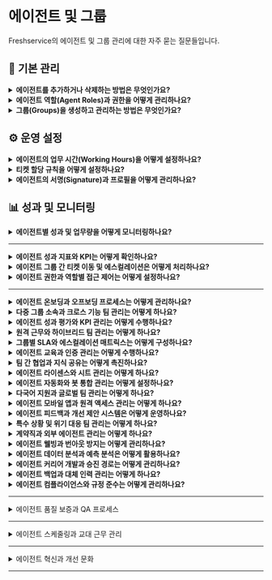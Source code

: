 # 에이전트 및 그룹

Freshservice의 에이전트 및 그룹 관리에 대한 자주 묻는 질문들입니다.

## 🚀 기본 관리

<details>
<summary><strong>에이전트를 추가하거나 삭제하는 방법은 무엇인가요?</strong></summary>

**에이전트 추가:**
1. **Admin** > **People** > **Agents**로 이동합니다
2. **Add Agent** 버튼을 클릭합니다
3. 이메일 주소, 이름, 역할 등 필요한 정보를 입력합니다
4. 적절한 그룹과 역할을 할당합니다
5. **Save**를 클릭하여 완료합니다

**에이전트 삭제:**
1. **Admin** > **People** > **Agents**에서 삭제할 에이전트를 찾습니다
2. 에이전트 프로필을 클릭합니다
3. 우상단의 **More** 메뉴를 클릭합니다
4. **Deactivate Agent** 또는 **Delete Agent**를 선택합니다

**참고:** 에이전트를 삭제하기 전에 해당 에이전트가 담당하던 티켓들을 다른 에이전트에게 재할당하는 것이 좋습니다.

</details>

<details>
<summary><strong>에이전트 역할(Agent Roles)과 권한을 어떻게 관리하나요?</strong></summary>

**기본 역할 유형:**
- **Admin**: 모든 설정에 대한 전체 권한
- **Supervisor**: 팀 관리 및 보고서 권한  
- **Agent**: 티켓 처리 및 기본 작업 권한
- **Occasional Agent**: 제한된 액세스 권한

**역할 관리 방법:**
1. **Admin** > **People** > **Agent Roles**로 이동합니다
2. 기존 역할을 편집하거나 **New Role**을 클릭합니다
3. 다음 권한을 설정할 수 있습니다:
   - 티켓 관련 권한 (생성, 편집, 삭제)
   - 솔루션 아티클 관리
   - 보고서 및 분석 접근
   - 관리자 설정 접근
   - 사용자 관리 권한

**권한 적용:**
1. **Admin** > **People** > **Agents**에서 에이전트를 선택합니다
2. **Roles** 탭에서 적절한 역할을 할당합니다
3. **Save**를 클릭하여 변경사항을 저장합니다

</details>

<details>
<summary><strong>그룹(Groups)을 생성하고 관리하는 방법은 무엇인가요?</strong></summary>

**그룹 생성:**
1. **Admin** > **People** > **Groups**로 이동합니다
2. **New Group** 버튼을 클릭합니다
3. 그룹 이름과 설명을 입력합니다
**그룹 생성:**
1. **Admin** > **People** > **Groups**로 이동합니다
2. **New Group** 버튼을 클릭합니다
3. 그룹 이름과 설명을 입력합니다
4. 그룹 리더를 지정합니다
5. 그룹 구성원을 추가합니다

**그룹 관리 기능:**
- **에이전트 할당**: 여러 에이전트를 그룹에 추가/제거
- **자동 할당**: 특정 조건에 따른 티켓 자동 할당 설정
- **에스컬레이션**: 그룹 내 에스컬레이션 규칙 설정
- **업무 시간**: 그룹별 운영 시간 설정

</details>

## ⚙️ 운영 설정

<details>
<summary><strong>에이전트의 업무 시간(Working Hours)을 어떻게 설정하나요?</strong></summary>

**개별 에이전트 업무 시간 설정:**
1. **Admin** > **People** > **Agents**에서 에이전트를 선택합니다
2. **Profile** 탭에서 **Working Hours** 섹션을 찾습니다
3. 각 요일별로 근무 시간을 설정합니다
4. 공휴일과 휴가 일정도 추가할 수 있습니다

**그룹별 업무 시간 설정:**
1. **Admin** > **People** > **Groups**에서 그룹을 선택합니다
2. **Settings** 탭에서 **Business Hours**를 설정합니다
3. SLA 계산과 자동 할당에 이 설정이 반영됩니다

**타임존 관리:**
- 글로벌 팀의 경우 각 에이전트의 타임존을 정확히 설정
- 티켓 할당 시 에이전트의 현재 업무 시간을 고려
- 에스컬레이션 규칙에서 업무 시간 외 처리 방법 정의

</details>

<details>
<summary><strong>티켓 할당 규칙을 어떻게 설정하나요?</strong></summary>

**자동 할당 설정:**
1. **Admin** > **Automation** > **Dispatch'r Rules**로 이동합니다
2. **New Rule**을 클릭하여 새 규칙을 생성합니다
3. 할당 조건을 설정합니다:
   - 티켓 카테고리
   - 우선순위 레벨
   - 요청자 그룹
   - 키워드 또는 태그

**할당 방법:**
- **Round Robin**: 그룹 내 에이전트에게 순차적으로 할당
- **Load Balancing**: 현재 업무량을 고려한 균등 분배
- **Skill-based**: 에이전트의 전문 분야에 따른 할당
- **Manual**: 수동 할당 대기

</details>

<details>
<summary><strong>에이전트의 서명(Signature)과 프로필을 어떻게 관리하나요?</strong></summary>

**개인 서명 설정:**
1. 에이전트가 본인 프로필에 로그인합니다
2. **Profile** > **Signature** 섹션으로 이동합니다
3. 이메일 서명과 티켓 댓글 서명을 각각 설정할 수 있습니다
4. HTML 형식을 지원하여 로고나 연락처 정보 포함 가능

**관리자 권한 서명 관리:**
1. **Admin** > **People** > **Agents**에서 에이전트를 선택합니다
2. **Profile** 탭에서 **Signature** 섹션을 편집합니다
3. 회사 표준 서명 템플릿을 적용할 수 있습니다

**서명 템플릿 예시:**
```
[이름]
[직책] | [부서]
[회사명]
📧 [이메일] | 📞 [전화번호]
🌐 [웹사이트] | 📍 [위치]
```

</details>

## 📊 성과 및 모니터링

<details>
<summary><strong>에이전트별 성과 및 업무량을 어떻게 모니터링하나요?</strong></summary>

**기본 성과 지표:**
1. **Admin** > **Reports** > **Agent Performance**로 이동합니다
2. 다음 지표들을 확인할 수 있습니다:
   - 해결된 티켓 수
   - 평균 해결 시간
   - 고객 만족도 점수
   - 첫 응답 시간
   - SLA 준수율

**상세 분석:**
- **업무량 분포**: 에이전트별 티켓 처리량 비교
- **시간별 분석**: 시간대별 활동 패턴 분석
- **카테고리별 성과**: 특정 유형의 문제 해결 능력
- **트렌드 분석**: 월별/분기별 성과 변화 추이

**실시간 모니터링:**
- **Dashboard** 뷰에서 현재 할당된 티켓 수 확인
- 대기 중인 티켓과 응답 대기 시간 모니터링
- 에이전트 온라인 상태와 가용성 확인
- 긴급 티켓에 대한 즉시 알림 설정

</details>

---

<details>
<summary><strong>에이전트 성과 지표와 KPI는 어떻게 확인하나요?</strong></summary>

**성과 지표 (KPIs):**

**1. 응답 시간 지표:**
- 첫 응답 시간 (First Response Time)
- 평균 응답 시간
- 해결 시간 (Resolution Time)

**2. 업무량 지표:**
- 할당된 티켓 수
- 해결된 티켓 수
- 처리 중인 티켓 수
- 백로그 티켓 수

**3. 품질 지표:**
- 고객 만족도 점수
- SLA 준수율
- 재오픈율
- 에스컬레이션율

**보고서 접근:**
1. **Reports > Agent Performance**로 이동합니다
2. 다음 보고서를 활용할 수 있습니다:
   - Agent Performance Summary
   - Agent Workload Distribution
   - Response Time Analysis
   - SLA Performance by Agent

**대시보드 설정:**
1. **Analytics > Create Dashboard**를 클릭합니다
2. 위젯을 추가하여 실시간 모니터링:
   - 에이전트별 티켓 분포
   - 응답 시간 트렌드
   - 고객 만족도 점수
   - SLA 위반 알림

**알림 설정:**
- SLA 위반 임박 시 자동 알림
- 백로그 증가 시 알림
- 성과 목표 달성/미달성 알림

</details>

<details>
<summary><strong>에이전트 그룹 간 티켓 이동 및 에스컬레이션은 어떻게 처리하나요?</strong></summary>

**수동 그룹 이동:**
1. 티켓 상세 페이지에서 **Group** 필드를 클릭합니다
2. 이동할 그룹을 선택합니다
3. 필요시 특정 에이전트도 함께 지정할 수 있습니다
4. 이동 사유를 노트에 기록합니다

**자동 에스컬레이션 설정:**
1. **Admin > Workflow Automator > Escalation Rules**로 이동합니다
2. **New Escalation Rule**을 클릭합니다
3. 에스컬레이션 조건을 설정합니다:
   - 시간 기반 (예: 2시간 내 응답 없음)
   - 우선순위 기반
   - SLA 위반 시

4. 에스컬레이션 액션을 설정합니다:
   - 상위 그룹으로 이동
   - 매니저에게 알림
   - 우선순위 상향 조정

**그룹별 에스컬레이션 경로:**
```
Level 1: Help Desk → Level 2: Technical Support → Level 3: Senior Engineers
```

**이동 시 고려사항:**
- 이동 이력은 티켓 활동에 자동 기록
- 이전 담당자의 작업 내용 보존
- 고객에게 담당자 변경 알림 옵션
- SLA 시간 계산 연속성 유지

**크로스 그룹 협업:**
- 티켓을 이동하지 않고 다른 그룹의 도움 요청
- 내부 노트를 통한 협업
- 임시 권한 부여 기능
- 컨설테이션 모드 활용

</details>

<details>
<summary><strong>에이전트 권한과 역할별 접근 제어는 어떻게 설정하나요?</strong></summary>

**세분화된 권한 관리:**

**1. 티켓 관련 권한:**
- 티켓 생성/편집/삭제 권한
- 모든 티켓 보기 vs 할당된 티켓만 보기
- 티켓 상태 변경 권한
- 티켓 할당/재할당 권한
- 개인정보 필드 접근 권한

**2. 관리 권한:**
- 에이전트 관리 (추가/편집/삭제)
- 그룹 관리 권한
- 역할 및 권한 설정
- 비즈니스 규칙 관리
- 시스템 설정 접근

**3. 보고서 및 분석 권한:**
- 개인 성과 보고서 접근
- 팀/그룹 보고서 접근
- 전체 조직 분석 데이터
- 커스텀 보고서 생성
- 데이터 내보내기 권한

**권한 설정 방법:**
1. **Admin > People > Agent Roles**로 이동
2. 역할별 세부 권한을 체크박스로 설정:
   - **Ticket Management**: 생성, 편집, 삭제, 할당
   - **User Management**: 요청자 생성/편집
   - **Knowledge Base**: 아티클 생성/편집/게시
   - **Reports & Analytics**: 각종 보고서 접근
   - **Administration**: 시스템 설정 권한

**부서별 접근 제어:**
- 특정 부서의 티켓만 접근 가능하도록 제한
- 지역별 또는 사업부별 권한 분리
- 계층적 권한 구조 (매니저 → 팀리더 → 에이전트)

</details>

---

<details>
<summary><strong>에이전트 온보딩과 오프보딩 프로세스는 어떻게 관리하나요?</strong></summary>

**신규 에이전트 온보딩:**

**1. 계정 생성 및 초기 설정:**
```
1단계: 에이전트 계정 생성
2단계: 역할 및 그룹 할당
3단계: 교육 자료 제공
4단계: 멘토 배정
5단계: 초기 티켓 할당
```

**2. 교육 프로그램:**
- Freshservice 플랫폼 사용법 교육
- 회사 정책 및 절차 안내
- SLA 및 성과 목표 설명
- 고객 서비스 가이드라인
- 에스컬레이션 절차 교육

**3. 점진적 권한 부여:**
- 초기: 제한된 권한으로 시작
- 2주차: 기본 티켓 처리 권한
- 1개월차: 전체 권한 부여
- 분기별: 성과 리뷰 및 권한 조정

**에이전트 오프보딩:**

**1. 티켓 이관 프로세스:**
- 할당된 모든 티켓 재할당
- 진행 중인 작업 문서화
- 고객 연락처 정보 이관
- 지식 베이스 기여 내용 보존

**2. 접근 권한 회수:**
- 단계적 권한 제거
- 시스템 접근 차단
- 고객 데이터 접근 금지
- 감사 로그 보존

**3. 지식 이전:**
- 전문 지식 문서화
- 후임자에게 인수인계
- 중요 고객 관계 이관
- 진행 중인 프로젝트 정보 공유

</details>

<details>
<summary><strong>다중 그룹 소속과 크로스 기능 팀 관리는 어떻게 하나요?</strong></summary>

**다중 그룹 멤버십:**

**에이전트의 여러 그룹 소속:**
1. **Primary Group**: 주 소속 그룹 (기본 할당)
2. **Secondary Groups**: 보조 그룹들 (전문 분야별)
3. **Project Groups**: 임시 프로젝트 팀
4. **Escalation Groups**: 상위 지원 그룹

**설정 방법:**
1. **Admin > People > Agents**에서 에이전트 선택
2. **Groups** 섹션에서 여러 그룹 선택
3. **Primary Group** 지정
4. 각 그룹에서의 역할 정의

**크로스 기능 팀 구성:**

**1. 전문 분야별 팀:**
- **Network Team**: 네트워크 관련 이슈
- **Security Team**: 보안 관련 문제
- **Database Team**: 데이터베이스 전문
- **Application Team**: 애플리케이션 지원

**2. 협업 워크플로:**
- 티켓 태깅 시스템으로 전문 팀 식별
- 내부 노트를 통한 팀 간 커뮤니케이션
- 공동 작업을 위한 티켓 공유
- 크로스 그룹 에스컬레이션 규칙

**3. 프로젝트 기반 그룹:**
- 임시 프로젝트 팀 생성
- 프로젝트 완료 후 자동 해제
- 프로젝트별 권한 및 접근 제어
- 성과 측정 및 보고

</details>

<details>
<summary><strong>에이전트 성과 평가와 KPI 관리는 어떻게 수행하나요?</strong></summary>

**성과 평가 지표:**

**1. 정량적 지표:**
- **Response Time**: 첫 응답 시간
- **Resolution Time**: 해결까지 소요 시간
- **Ticket Volume**: 처리한 티켓 수
- **SLA Compliance**: SLA 준수율
- **Customer Satisfaction**: 고객 만족도 점수
- **Backlog**: 백로그 티켓 수

**2. 정성적 지표:**
- **Communication Quality**: 커뮤니케이션 품질
- **Problem Solving**: 문제 해결 능력
- **Knowledge Sharing**: 지식 공유 기여도
- **Team Collaboration**: 팀워크
- **Continuous Learning**: 지속적 학습

**성과 측정 도구:**

**1. 대시보드 설정:**
```
개인 대시보드:
- 일일/주간/월간 성과 요약
- 목표 대비 진척도
- 고객 피드백 점수
- 개인 개선 영역

팀 대시보드:
- 팀 전체 성과
- 팀 멤버 간 비교
- 팀 목표 달성률
- 협업 효율성
```

**2. 정기 평가 프로세스:**
- **일일**: 티켓 처리 현황 체크
- **주간**: 주간 성과 리뷰
- **월간**: 종합 성과 평가
- **분기별**: 목표 설정 및 조정
- **연간**: 종합 평가 및 승진 검토

**3. 피드백 시스템:**
- 고객 만족도 설문
- 동료 평가 (360도 피드백)
- 상급자 평가
- 자기 평가

**개선 계획 수립:**
1. **강점 분석**: 뛰어난 성과 영역 식별
2. **개선 영역**: 부족한 부분 파악
3. **교육 계획**: 맞춤형 교육 프로그램
4. **멘토링**: 시니어 에이전트와 매칭
5. **목표 설정**: SMART 목표 수립

</details>

<details>
<summary><strong>원격 근무와 하이브리드 팀 관리는 어떻게 하나요?</strong></summary>

**원격 근무 설정:**

**1. 근무 위치별 관리:**
- **Office**: 사무실 근무
- **Remote**: 완전 원격 근무
- **Hybrid**: 혼합 근무 형태
- **Field**: 현장 근무

**2. 시간대 관리:**
- 에이전트별 시간대 설정
- 글로벌 팀 커버리지 계획
- 24/7 지원을 위한 교대 근무
- 시간대별 SLA 조정

**하이브리드 팀 협업:**

**1. 커뮤니케이션 도구:**
- 내부 노트를 통한 비동기 소통
- 실시간 채팅 및 알림
- 화상 회의 통합
- 팀 캘린더 공유

**2. 업무 가시성:**
- 실시간 에이전트 상태 표시
- 현재 작업 중인 티켓 공유
- 팀 대시보드를 통한 투명성
- 일일 스탠드업 미팅

**3. 성과 관리:**
- 결과 중심의 성과 평가
- 정기적인 1:1 미팅
- 팀 빌딩 활동
- 원격 교육 프로그램

**기술 지원:**

**1. 접근성 보장:**
- VPN 설정 및 보안
- 모바일 앱 활용
- 클라우드 기반 도구
- 오프라인 작업 동기화

**2. 보안 관리:**
- 원격 접속 보안 정책
- 데이터 보호 가이드라인
- 디바이스 관리
- 접속 로그 모니터링

</details>

<details>
<summary><strong>그룹별 SLA와 에스컬레이션 매트릭스는 어떻게 구성하나요?</strong></summary>

**그룹별 SLA 설정:**

**1. 그룹 특성별 SLA:**
```
Level 1 Support (Help Desk):
- 첫 응답: 1시간 이내
- 해결: 4시간 이내 (간단한 문제)

Level 2 Support (Technical):
- 첫 응답: 2시간 이내
- 해결: 8시간 이내

Level 3 Support (Expert):
- 첫 응답: 4시간 이내
- 해결: 24시간 이내
```

**2. 우선순위별 SLA:**
- **Critical**: 1시간 / 4시간
- **High**: 2시간 / 8시간
- **Medium**: 4시간 / 24시간
- **Low**: 8시간 / 72시간

**에스컬레이션 매트릭스:**

**1. 시간 기반 에스컬레이션:**
```
수평적 에스컬레이션:
Help Desk → Technical Support → Specialist Team

수직적 에스컬레이션:
Agent → Team Lead → Manager → Director
```

**2. 복잡도 기반 에스컬레이션:**
- **Level 1**: 일반적인 질문 및 간단한 문제
- **Level 2**: 기술적 문제 해결
- **Level 3**: 복잡한 시스템 이슈
- **Level 4**: 전문가 또는 벤더 지원 필요

**3. 자동 에스컬레이션 규칙:**
- SLA 위반 임박 시 상위 그룹으로 자동 이동
- 특정 키워드 감지 시 전문 그룹으로 할당
- 고객 VIP 등급에 따른 즉시 에스컬레이션
- 반복 이슈 패턴 감지 시 예방적 에스컬레이션

**매트릭스 모니터링:**
- 에스컬레이션 빈도 추적
- 그룹별 해결률 분석
- 백플로우 (하위 그룹으로 재할당) 모니터링
- 에스컬레이션 이유 분석

</details>

<details>
<summary><strong>에이전트 교육과 인증 관리는 어떻게 수행하나요?</strong></summary>

**교육 프로그램 구조:**

**1. 기초 교육:**
- Freshservice 플랫폼 사용법
- 티켓 처리 워크플로
- 고객 서비스 기본 원칙
- 회사 정책 및 절차
- 커뮤니케이션 스킬

**2. 전문 교육:**
- 기술별 전문 과정 (네트워크, 보안, 데이터베이스)
- 제품별 교육 (특정 소프트웨어/하드웨어)
- 고급 문제 해결 기법
- 프로젝트 관리
- 리더십 스킬

**3. 지속적 교육:**
- 월간 기술 세미나
- 업데이트 및 새 기능 교육
- 베스트 프랙티스 공유
- 케이스 스터디 리뷰
- 외부 교육 및 컨퍼런스

**인증 관리 시스템:**

**1. 내부 인증:**
```
기본 인증:
- Freshservice 기본 사용
- 고객 서비스 기초
- 보안 정책 이해

![Password Policy Settings](https://s3.amazonaws.com/cdn.freshdesk.com/data/helpdesk/attachments/production/50008777662/original/bW6yKerORN4MvUcsMle-67DNiCi3W0kiSw.png?1688376090)

중급 인증:
- 고급 티켓 처리
- 에스컬레이션 관리
- 기본 문제 해결

고급 인증:
- 전문 기술 영역
- 멘토링 자격
- 교육 진행 자격
```

**2. 외부 인증:**
- 벤더 제품 인증 (Microsoft, Cisco, AWS 등)
- ITIL 인증
- 프로젝트 관리 인증 (PMP)
- 보안 인증 (CISSP, CISM)

**3. 인증 추적 및 관리:**
- 개인별 인증 현황 추적
- 인증 만료 알림
- 재인증 스케줄 관리
- 인증 비용 지원 프로그램

**교육 효과 측정:**
- 교육 전후 성과 비교
- 고객 만족도 변화
- 에러율 감소 측정
- 해결 시간 단축 효과
- ROI 계산

</details>

<details>
<summary><strong>팀 간 협업과 지식 공유는 어떻게 촉진하나요?</strong></summary>

**협업 플랫폼 구축:**

**1. 지식 공유 시스템:**
- **Solution Articles**: 해결 방법 문서화
- **Internal Notes**: 팀 간 정보 공유
- **Best Practices**: 우수 사례 모음
- **Troubleshooting Guides**: 문제 해결 가이드
- **FAQ Database**: 자주 묻는 질문 데이터베이스

**2. 협업 도구:**
- 팀 채널을 통한 실시간 소통
- 케이스 스터디 공유 세션
- 정기적인 기술 세미나
- 멘토-멘티 프로그램
- 크로스 트레이닝

**3. 인센티브 시스템:**
- 지식 공유 포인트 제도
- 우수 기여자 인정 프로그램
- 팀 성과 보너스
- 연간 지식 공유 어워드
- 커리어 발전 기회 제공

**지식 관리 프로세스:**

**1. 지식 수집:**
- 해결된 티켓에서 자동 지식 추출
- 에이전트의 능동적 지식 기여
- 고객 피드백을 통한 개선사항 수집
- 외부 소스에서 정보 큐레이션

**2. 지식 검증:**
- 전문가 리뷰 프로세스
- 피어 리뷰 시스템
- 정기적인 콘텐츠 업데이트
- 정확성 검증 절차

**3. 지식 활용:**
- 검색 기능 최적화
- 컨텍스트 기반 추천
- 모바일 접근성
- 다국어 지원

**성과 측정:**
- 지식 베이스 사용률
- 재사용된 솔루션 비율
- 첫 번째 호출 해결률 향상
- 교육 시간 단축
- 새로운 에이전트 온보딩 속도

</details>

<details>
<summary><strong>에이전트 라이센스와 시트 관리는 어떻게 하나요?</strong></summary>

**라이센스 유형별 관리:**

**1. 라이센스 종류:**
- **Full Agent**: 모든 기능 접근 가능
- **Occasional Agent**: 제한된 접근 권한
- **Light Agent**: 기본 티켓 처리만
- **Collaborator**: 읽기 전용 접근

**2. 시트 할당 및 관리:**
- 사용 가능한 라이센스 수 확인
- 에이전트별 라이센스 타입 할당
- 라이센스 사용률 모니터링
- 자동 라이센스 할당 규칙

**라이센스 최적화:**
```
비용 효율적인 할당:
- 업무 패턴 분석
- 파트타임 직원을 위한 Occasional 라이센스
- 계절적 업무량에 따른 조정
- 부서별 라이센스 풀 관리
```

**라이센스 모니터링:**
- 월별 사용률 리포트
- 미사용 라이센스 식별
- 라이센스 부족 예상 알림
- 갱신 주기 관리

</details>

<details>
<summary><strong>에이전트 자동화와 봇 통합 관리는 어떻게 설정하나요?</strong></summary>

**에이전트 자동화 설정:**

**1. 자동 할당 봇:**
- AI 기반 티켓 분류
- 키워드 기반 자동 라우팅
- 우선순위 자동 설정
- 에이전트 업무량 고려한 분배

**2. 응답 자동화:**
- 자동 응답 템플릿
- FAQ 자동 제안
- 솔루션 추천 시스템
- 상태 업데이트 자동화

**3. 에스컬레이션 자동화:**
- 시간 기반 자동 에스컬레이션
- 복잡도 감지 자동 전환
- VIP 고객 우선 처리
- SLA 위반 예방 알림

**봇과 에이전트 협업:**

**1. 하이브리드 워크플로:**
```
1단계: 봇이 기본 정보 수집
2단계: 간단한 문제는 봇이 해결
3단계: 복잡한 문제는 에이전트로 전환
4단계: 에이전트 작업 중 봇 지원
```

**2. 학습 시스템:**
- 에이전트 해결 패턴 학습
- 성공적인 해결책 자동 저장
- 에이전트 피드백을 통한 개선
- 지속적인 정확도 향상

**성과 측정:**
- 자동화율 (봇 vs 에이전트 처리)
- 에이전트 효율성 향상도
- 고객 만족도 변화
- 처리 시간 단축 효과

</details>

<details>
<summary><strong>다국어 지원과 글로벌 팀 관리는 어떻게 하나요?</strong></summary>

**다국어 환경 설정:**

**1. 에이전트 언어 설정:**
- 개인별 선호 언어 설정
- 인터페이스 언어 변경
- 다국어 티켓 처리 능력 표시
- 언어별 전문 에이전트 태깅

**2. 다국어 팀 구성:**
- 언어별 그룹 생성
- 지역별 팀 관리
- 시간대별 커버리지
- 문화적 차이 고려한 서비스

**3. 자동 번역 지원:**
- 실시간 티켓 번역
- 다국어 템플릿 관리
- 응답 자동 번역
- 언어 감지 및 라우팅

**글로벌 운영 관리:**

**1. 지역별 팀 관리:**
```
아시아 태평양:
- 한국어, 일본어, 중국어 지원
- APAC 업무 시간 기준
- 지역별 SLA 설정

유럽:
- 영어, 독일어, 프랑스어 지원
- EMEA 시간대 운영
- GDPR 준수 요구사항

미주:
- 영어, 스페인어, 포르투갈어
- 24/7 글로벌 커버리지
- 지역별 규정 준수
```

**2. 문화적 고려사항:**
- 지역별 커뮤니케이션 스타일
- 종교적/문화적 휴일 고려
- 현지 법규 및 규정 준수
- 지역별 고객 기대치 관리

</details>

<details>
<summary><strong>에이전트 모바일 앱과 원격 액세스 관리는 어떻게 하나요?</strong></summary>

**모바일 앱 기능:**

**1. 에이전트 모바일 기능:**
- 티켓 목록 조회 및 처리
- 푸시 알림 수신
- 오프라인 작업 동기화
- 모바일 서명 및 승인

**2. 현장 지원 기능:**
- GPS 기반 위치 추적
- 현장 체크인/체크아웃
- 사진 및 동영상 첨부
- QR 코드 스캔 기능

**3. 보안 및 접근 제어:**
- 생체 인증 (지문, 얼굴)
- 앱 잠금 및 원격 와이프
- VPN 자동 연결
- 디바이스 관리 정책

**원격 액세스 관리:**

**1. 접속 보안:**
- Multi-factor Authentication (MFA)
- IP 화이트리스트
- 세션 타임아웃 설정
- 접속 로그 모니터링

![Admin Security Settings](https://s3.amazonaws.com/cdn.freshdesk.com/data/helpdesk/attachments/production/50000801699/original/UFfJVYNX7AnKNf4_-G7tFnUz5ez0uZblWg.png?1583309648)

![IP Range Restriction Settings](https://s3.amazonaws.com/cdn.freshdesk.com/data/helpdesk/attachments/production/50002098419/original/WFMb-xg9N3BqAptM-NF0cSvj_oxxhv27AA.png?1606301203)

**2. 디바이스 관리:**
- BYOD (Bring Your Own Device) 정책
- 회사 지급 디바이스 관리
- 앱 설치 제한
- 데이터 암호화

**3. 네트워크 보안:**
- VPN 필수 연결
- 안전하지 않은 Wi-Fi 차단
- 데이터 사용량 모니터링
- 오프라인 작업 제한

</details>

<details>
<summary><strong>에이전트 피드백과 개선 제안 시스템은 어떻게 운영하나요?</strong></summary>

**피드백 수집 시스템:**

**1. 다양한 피드백 채널:**
- 정기 설문조사
- 1:1 면담
- 익명 제안함
- 팀 회의를 통한 공개 토론
- 온라인 포럼

**2. 피드백 카테고리:**
- 시스템 개선 요청
- 프로세스 최적화 제안
- 교육 프로그램 개선
- 도구 및 리소스 요청
- 업무 환경 개선

**3. 수집 주기:**
- 일일: 즉석 피드백
- 주간: 팀 회의 피드백
- 월간: 정기 설문조사
- 분기: 종합 평가
- 연간: 전체 시스템 리뷰

**개선 프로세스:**

**1. 피드백 분석:**
```
수집 → 분류 → 우선순위 → 실행 계획 → 구현 → 결과 측정
```

**2. 우선순위 결정:**
- 영향도 평가 (높음/중간/낮음)
- 구현 난이도 (쉬움/보통/어려움)
- 비용 효과 분석
- 긴급도 평가

**3. 실행 및 피드백:**
- 개선사항 구현
- 변경사항 공지
- 효과 측정
- 추가 피드백 수집

**참여 독려:**
- 우수 제안 포상
- 구현된 개선사항 공유
- 기여자 인정 프로그램
- 팀 성과에 피드백 반영

</details>

<details>
<summary><strong>특수 상황 및 위기 대응 팀 관리는 어떻게 하나요?</strong></summary>

**위기 대응 팀 구성:**

**1. 비상 대응 팀:**
- **Incident Commander**: 전체 상황 총괄
- **Technical Lead**: 기술적 해결 책임
- **Communication Lead**: 내외부 소통 담당
- **Support Team**: 백업 및 지원

**2. 상황별 전문팀:**
- 보안 사고 대응팀
- 시스템 장애 대응팀
- 데이터 복구팀
- 고객 커뮤니케이션팀

**비상 상황 프로토콜:**

**1. 상황 인식 및 분류:**
```
Level 1 (Low): 일부 서비스 영향
Level 2 (Medium): 주요 서비스 부분 중단
Level 3 (High): 전체 서비스 중단
Level 4 (Critical): 데이터 손실 또는 보안 침해
```

**2. 대응 절차:**
- 즉시 에스컬레이션
- 대응팀 자동 소집
- 상황 브리핑
- 역할 분담
- 정기 상황 업데이트

**3. 커뮤니케이션:**
- 내부 팀 알림
- 경영진 보고
- 고객 공지
- 언론 대응 (필요시)

**사후 관리:**
- 사고 보고서 작성
- 근본 원인 분석
- 예방 조치 수립
- 프로세스 개선
- 교훈 공유

</details>

<details>
<summary><strong>계약직과 외부 에이전트 관리는 어떻게 하나요?</strong></summary>

**외부 인력 관리:**

**1. 계약 유형별 관리:**
- **정규직 에이전트**: 전체 권한
- **계약직 에이전트**: 제한된 기간 및 권한
- **파트타임 에이전트**: 시간별 제한
- **프리랜서**: 프로젝트별 할당
- **외주 업체**: 전문 영역 특화

**2. 접근 권한 관리:**
- 계약 기간에 따른 자동 권한 만료
- 프로젝트별 접근 범위 제한
- 민감 정보 접근 제한
- 임시 권한 부여 시스템

**3. 성과 관리:**
- 계약 조건에 맞는 KPI 설정
- 단기/장기 목표 구분
- 성과급 연동 시스템
- 계약 갱신 평가

**외부 업체 협업:**

**1. 외주 관리:**
- SLA 기반 계약 관리
- 품질 모니터링
- 정기 평가 및 피드백
- 지식 이전 프로세스

**2. 통합 운영:**
- 통일된 티켓 시스템 사용
- 공통 프로세스 적용
- 정기 미팅 및 보고
- 품질 표준 준수

**3. 보안 및 컴플라이언스:**
- NDA (비밀유지협약) 관리
- 데이터 보호 정책 준수
- 접근 로그 모니터링
- 정기 보안 감사

</details>

<details>
<summary><strong>에이전트 웰빙과 번아웃 방지는 어떻게 관리하나요?</strong></summary>

**웰빙 모니터링:**

**1. 스트레스 지표 추적:**
- 업무량 분석 (티켓 수, 처리 시간)
- 고객 불만 처리 빈도
- 초과 근무 시간
- 휴가 사용률
- 동료와의 갈등 빈도

**2. 조기 경고 시스템:**
- 성과 급락 감지
- 결근율 증가 알림
- 고객 만족도 하락
- 팀워크 문제 신호
- 자기 보고 스트레스 레벨

**번아웃 방지 프로그램:**

**1. 업무량 관리:**
- 적정 티켓 할당량 설정
- 복잡한 케이스 분산
- 정기적인 휴식 시간 보장
- 업무 로테이션 프로그램
- 유연 근무제 활용

**2. 지원 프로그램:**
- 직원 지원 프로그램 (EAP)
- 정신 건강 상담 서비스
- 스트레스 관리 교육
- 팀 빌딩 활동
- 취미 활동 지원

**3. 작업 환경 개선:**
- 인체공학적 작업 공간
- 조용한 휴식 공간
- 자연 채광 및 식물
- 온도 및 습도 조절
- 건강한 간식 제공

**리더십 역할:**
- 정기적인 1:1 면담
- 오픈 도어 정책
- 피드백 문화 조성
- 성취 인정 및 격려
- 개인 성장 기회 제공

</details>

<details>
<summary><strong>에이전트 데이터 분석과 예측 분석은 어떻게 활용하나요?</strong></summary>

**데이터 수집 및 분석:**

**1. 성과 데이터:**
- 응답 시간 패턴
- 해결률 트렌드
- 고객 만족도 변화
- 에러율 및 재오픈률
- 학습 곡선 분석

**2. 행동 패턴 분석:**
- 로그인/로그아웃 패턴
- 휴식 시간 사용 패턴
- 협업 빈도
- 지식 베이스 사용률
- 교육 참여도

**예측 분석 활용:**

**1. 성과 예측:**
- 개인별 성과 트렌드 예측
- 번아웃 위험도 예측
- 이직 가능성 예측
- 승진 준비도 평가
- 교육 필요성 예측

**2. 운영 최적화:**
- 피크 시간 예측
- 인력 배치 최적화
- 교육 스케줄 최적화
- 휴가 계획 최적화
- 예산 계획 지원

**3. 리스크 관리:**
- 품질 저하 조기 감지
- SLA 위반 위험 예측
- 고객 불만 패턴 분석
- 보안 위험 식별
- 컴플라이언스 위험 모니터링

**데이터 시각화:**
- 개인 대시보드
- 팀 성과 대시보드
- 트렌드 분석 차트
- 히트맵 분석
- 예측 모델 결과

</details>

<details>
<summary><strong>에이전트 커리어 개발과 승진 경로는 어떻게 관리하나요?</strong></summary>

**커리어 경로 설계:**

**1. 기술 전문가 경로:**
```
Junior Agent → Senior Agent → Technical Specialist → Subject Matter Expert → Principal Consultant
```

**2. 관리자 경로:**
```
Agent → Team Lead → Supervisor → Manager → Director
```

**3. 하이브리드 경로:**
```
Technical Lead → Technical Manager → Technical Director
```

**개발 프로그램:**

**1. 스킬 매트릭스:**
- 현재 역량 평가
- 목표 포지션 요구사항
- 갭 분석
- 개발 계획 수립
- 진행 상황 추적

**2. 멘토링 프로그램:**
- 시니어 에이전트와 매칭
- 정기적인 멘토링 세션
- 목표 설정 및 피드백
- 네트워킹 기회 제공
- 커리어 조언 및 가이던스

**3. 교육 및 개발:**
- 리더십 교육 프로그램
- 기술 역량 강화 과정
- 외부 교육 지원
- 컨퍼런스 참석 기회
- 인증 획득 지원

**승진 프로세스:**

**1. 평가 기준:**
- 성과 목표 달성도
- 리더십 잠재력
- 기술적 전문성
- 팀워크 및 협업
- 고객 서비스 품질

**2. 승진 절차:**
- 자기 평가서 작성
- 상급자 추천서
- 동료 피드백
- 고객 만족도 평가
- 면접 및 최종 심사

**성공 측정:**
- 내부 승진율
- 직원 만족도
- 이직률 감소
- 성과 향상도
- 조직 몰입도

</details>

<details>
<summary><strong>에이전트 백업과 대체 인력 관리는 어떻게 하나요?</strong></summary>

**백업 시스템 구축:**

**1. 역할별 백업 계획:**
- **Primary Agent**: 주 담당자
- **Backup Agent**: 1차 대체 인력
- **Secondary Backup**: 2차 대체 인력
- **Emergency Contact**: 긴급 상황 대응자

**2. 지식 이전 프로세스:**
- 업무 매뉴얼 작성 및 업데이트
- 중요 고객 정보 공유
- 진행 중인 프로젝트 인수인계
- 전문 지식 문서화
- 정기적인 크로스 트레이닝

**3. 자동 대체 시스템:**
- 휴가 기간 자동 티켓 재할당
- 병가 시 즉시 백업 활성화
- 과부하 상황 자동 분산
- 긴급 상황 에스컬레이션

**백업 인력 준비:**

**1. 스킬 매트릭스 관리:**
```
에이전트별 역량 매트릭스:
- 기술 전문 영역
- 고객 업종 이해도
- 언어 능력
- 인증 보유 현황
- 백업 가능 영역
```

**2. 교차 훈련 프로그램:**
- 월간 업무 로테이션
- 부서 간 교환 근무
- 멘토-멘티 프로그램
- 시뮬레이션 훈련
- 케이스 스터디 공유

**비상 계획 수립:**
- 자연재해 대응 계획
- 팬데믹 상황 대응
- 대량 이직 시나리오
- 시스템 장애 대응
- 보안 사고 대응

</details>

<details>
<summary><strong>에이전트 컴플라이언스와 규정 준수는 어떻게 관리하나요?</strong></summary>

**컴플라이언스 요구사항:**

**1. 데이터 보호 규정:**
- **GDPR**: 유럽 일반 데이터 보호 규정
- **CCPA**: 캘리포니아 소비자 개인정보 보호법
- **PIPEDA**: 캐나다 개인정보 보호법
- **개인정보보호법**: 국내 개인정보 관련 법규
- **산업별 특수 규정**: 금융, 의료 등

**2. 보안 표준:**
- ISO 27001 정보보안 관리
- SOC 2 보안 감사
- PCI DSS 결제 보안
- ITIL 서비스 관리
- NIST 사이버보안 프레임워크

**3. 업계별 규정:**
- HIPAA (의료 정보)
- FERPA (교육 정보)
- SOX (기업 재무)
- Basel III (금융)
- FDA 규정 (제약)

**준수 관리 프로세스:**

**1. 정책 수립 및 교육:**
- 컴플라이언스 정책 문서화
- 정기적인 교육 프로그램
- 인증 및 자격 관리
- 업데이트 사항 공지
- 위반 시 처벌 규정

**2. 모니터링 및 감사:**
- 정기적인 내부 감사
- 외부 감사 대응
- 접근 로그 모니터링
- 데이터 처리 기록
- 위반 사항 보고

**3. 문서 관리:**
- 규정 준수 증빙 자료
- 교육 이수 기록
- 감사 보고서
- 개선 조치 계획
- 정기 리뷰 결과

</details>

---

<details>
<summary>에이전트 품질 보증과 QA 프로세스</summary>

**에이전트 품질 보증과 QA 프로세스는 어떻게 운영하나요?**

**품질 보증 시스템:**

**1. QA 평가 기준:**
- **정확성**: 정보의 정확도 및 완전성
- **전문성**: 기술적 지식 및 문제 해결 능력
- **커뮤니케이션**: 고객과의 소통 품질
- **효율성**: 처리 시간 및 절차 준수
- **고객 만족**: 서비스 품질 및 만족도

**2. 평가 방법:**
- 티켓 샘플링 및 리뷰
- 고객 통화 모니터링
- 미스터리 쇼퍼 테스트
- 동료 평가 (Peer Review)
- 자가 평가

**3. 평가 주기:**
- 신입: 매주 평가
- 경력: 격주 평가
- 시니어: 월간 평가
- 특별 상황: 즉시 평가

**QA 프로세스:**

**1. 사전 예방:**
- 표준 운영 절차 (SOP) 수립
- 체크리스트 활용
- 템플릿 표준화
- 자동 품질 검사
- 실시간 가이드 제공

**2. 모니터링:**
```
품질 지표 추적:
- 첫 접촉 해결률 (FCR)
- 고객 만족도 점수 (CSAT)
- 재오픈율
- 에스컬레이션율
- 처리 시간 준수율
```

**3. 개선 조치:**
- 개별 코칭 및 피드백
- 추가 교육 프로그램
- 프로세스 개선
- 도구 및 시스템 업그레이드
- 베스트 프랙티스 공유

**QA 팀 구성:**
- QA 매니저
- 품질 분석가
- 교육 전문가
- 프로세스 개선 담당자



---


### 에이전트 인센티브와 보상 시스템은 어떻게 설계하나요?

**보상 체계 설계:**

**1. 성과 기반 보상:**
- **개인 성과**: KPI 달성도에 따른 보너스
- **팀 성과**: 팀 목표 달성 시 집단 보상
- **품질 보상**: 고객 만족도 우수자 포상
- **혁신 보상**: 프로세스 개선 제안 채택 시

**2. 인정 프로그램:**
- 월간 우수 에이전트 선정
- 고객 칭찬 인정 프로그램
- 동료 추천 시스템
- 장기 근속 포상
- 특별 기여 인정

**3. 성장 기회 제공:**
- 교육 기회 우선 제공
- 컨퍼런스 참석 지원
- 멘토링 프로그램 참여
- 프로젝트 리더 기회
- 승진 경로 우선권

**인센티브 설계 원칙:**

**1. SMART 목표:**
- **Specific**: 구체적인 목표
- **Measurable**: 측정 가능한 지표
- **Achievable**: 달성 가능한 수준
- **Relevant**: 업무와 관련성
- **Time-bound**: 명확한 기한

**2. 공정성 확보:**
- 투명한 평가 기준
- 객관적인 측정 방법
- 모든 에이전트에게 동등한 기회
- 편견 없는 평가 시스템
- 이의 제기 절차

**3. 다양성 고려:**
- 금전적 보상과 비금전적 보상 균형
- 개인별 동기 요인 고려
- 세대별 선호도 반영
- 문화적 차이 존중
- 업무-생활 균형 지원

**보상 프로그램 예시:**
```
포인트 시스템:
- 티켓 해결: 10포인트
- 고객 만족 5점: 50포인트
- 지식 베이스 기여: 30포인트
- 동료 도움: 20포인트
- 교육 이수: 40포인트

포인트 교환:
- 상품권, 휴가, 교육 기회 등
```

</details>

---

<details>
<summary>에이전트 스케줄링과 교대 근무 관리</summary>

**에이전트 스케줄링과 교대 근무 관리는 어떻게 하나요?**

**스케줄링 시스템:**

**1. 근무 시간 유형:**
- **정규 근무**: 표준 8시간 근무
- **교대 근무**: 24/7 서비스를 위한 교대
- **유연 근무**: 코어 타임 + 선택 시간
- **압축 근무**: 주 4일 근무제
- **파트타임**: 시간제 근무

**2. 교대 패턴:**
```
3교대 시스템:
- 주간: 08:00-16:00
- 오후: 16:00-00:00  
- 야간: 00:00-08:00

2교대 시스템:
- Day Shift: 07:00-19:00
- Night Shift: 19:00-07:00

Follow-the-Sun 모델:
- 아시아 → 유럽 → 미주 순환
```

**3. 스케줄링 고려사항:**
- 업무량 예측 및 인력 배치
- 개인별 선호도 및 제약사항
- 공정한 교대 배분
- 법정 휴게시간 준수
- 연속 근무 시간 제한

**자동화된 스케줄링:**

**1. AI 기반 최적화:**
- 과거 데이터 기반 수요 예측
- 에이전트 선호도 학습
- 공정성 알고리즘 적용
- 비용 최적화
- 실시간 조정

**2. 셀프 서비스 기능:**
- 에이전트가 직접 근무 선호도 입력
- 교대 신청 및 변경 요청
- 휴가 신청 시스템
- 대체 근무자 찾기
- 초과 근무 신청

**3. 실시간 관리:**
- 갑작스러운 결근 대응
- 긴급 상황 인력 충원
- 업무량 변화 대응
- 교대 변경 알림
- 스케줄 충돌 해결

**근무 환경 관리:**
- 야간 근무자를 위한 특별 지원
- 교대 근무 시 건강 관리
- 충분한 휴식 공간 제공
- 24시간 식음료 서비스
- 교통편 지원



---


### 에이전트 소통과 내부 커뮤니케이션은 어떻게 향상시키나요?

**커뮤니케이션 채널:**

**1. 공식 채널:**
- 정기 팀 미팅
- 월간 전체 회의
- 분기별 타운홀 미팅
- 연간 컨퍼런스
- 이메일 뉴스레터

**2. 비공식 채널:**
- 팀 채팅 플랫폼 (Slack, Teams)
- 소셜 네트워킹 이벤트
- 커피 브레이크 세션
- 점심 시간 모임
- 취미 동호회

**3. 디지털 플랫폼:**
- 내부 포털 사이트
- 지식 공유 플랫폼
- 피드백 시스템
- 설문조사 도구
- 소셜 인트라넷

**효과적인 소통 전략:**

**1. 투명성 확보:**
- 회사 목표 및 전략 공유
- 변화 사항 사전 공지
- 의사결정 과정 투명화
- 성과 결과 공개
- 피드백 수용 및 반영

**2. 양방향 소통:**
- 정기적인 Q&A 세션
- 익명 질문 시스템
- 상향 피드백 채널
- 아이디어 제안함
- 열린 토론 포럼

**3. 맞춤형 커뮤니케이션:**
```
역할별 맞춤 정보:
- 신입: 온보딩 정보, 교육 자료
- 경력: 심화 기술 정보, 프로젝트 기회
- 리더: 관리 도구, 전략 정보
- 전문가: 최신 기술 트렌드, 연구 자료
```

**소통 품질 향상:**

**1. 명확한 메시징:**
- 간결하고 명확한 언어 사용
- 핵심 메시지 강조
- 시각적 자료 활용
- 다국어 지원
- 문화적 감수성 고려

**2. 적시성:**
- 중요 정보 즉시 전파
- 정기적인 업데이트
- 마감일 사전 공지
- 긴급 상황 신속 대응
- 피드백 빠른 반영

**측정 및 개선:**
- 커뮤니케이션 만족도 조사
- 정보 전달 효과성 측정
- 참여도 및 반응률 분석
- 개선 제안 수집
- 지속적인 프로세스 개선

</details>

---

<details>
<summary>에이전트 혁신과 개선 문화</summary>

**에이전트 혁신과 개선 문화는 어떻게 조성하나요?**

**혁신 문화 구축:**

**1. 혁신 마인드셋:**
- 실패를 학습 기회로 인식
- 실험과 시도 격려
- 창의적 사고 촉진
- 기존 방식에 대한 의문 제기
- 지속적 개선 정신

**2. 혁신 지원 시스템:**
- 아이디어 제안 플랫폼
- 혁신 프로젝트 예산 지원
- 실험을 위한 시간 할당
- 실패에 대한 관용적 문화
- 성공 사례 공유

**3. 협업적 혁신:**
- 크로스 펑셔널 팀 구성
- 브레인스토밍 세션
- 해커톤 이벤트
- 혁신 워크숍
- 외부 전문가 초청

**개선 프로세스:**

**1. 문제 식별:**
- 고객 불만 사항 분석
- 업무 비효율성 발견
- 기술적 한계 인식
- 경쟁사 분석
- 트렌드 모니터링

**2. 솔루션 개발:**
```
개선 프로세스:
1. 문제 정의 및 분석
2. 아이디어 생성
3. 솔루션 설계
4. 파일럿 테스트
5. 성과 측정
6. 전면 적용 또는 개선
```

**3. 실행 및 확산:**
- 단계적 구현
- 변화 관리
- 교육 및 지원
- 성과 모니터링
- 성공 사례 확산

**혁신 인센티브:**

**1. 인정 프로그램:**
- 혁신 아이디어 포상
- 개선 기여도 평가 반영
- 특허 출원 지원
- 외부 발표 기회 제공
- 혁신 리더 양성

**2. 리소스 지원:**
- 혁신 프로젝트 시간 배정
- 필요 도구 및 기술 지원
- 외부 교육 기회
- 전문가 멘토링
- 실험 환경 제공

**성과 측정:**
- 제안된 아이디어 수
- 실행된 개선사항 수
- 비용 절감 효과
- 효율성 향상도
- 직원 참여도

</details>

---
